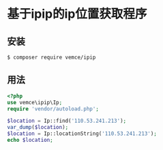 # 基于ipip的ip位置获取程序

## 安装

```shell
$ composer require vemce/ipip
```

## 用法

```php
<?php
use vemce\ipip\Ip;
require 'vendor/autoload.php';

$location = Ip::find('110.53.241.213');
var_dump($location);
$location = Ip::locationString('110.53.241.213');
echo $location;
```